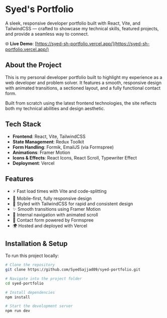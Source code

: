 #  Syed's Portfolio

A sleek, responsive developer portfolio built with React, Vite, and TailwindCSS — crafted to showcase my technical skills, featured projects, and provide a seamless way to connect.

🌐 **Live Demo**: [https://syed-sh-portfolio.vercel.app/](https://syed-sh-portfolio.vercel.app/)



##  About the Project

This is my personal developer portfolio built to highlight my experience as a web developer and problem solver. It features a smooth, responsive design with animated transitions, a sectioned layout, and a fully functional contact form.

Built from scratch using the latest frontend technologies, the site reflects both my technical abilities and design aesthetic.



##  Tech Stack

- **Frontend**: React, Vite, TailwindCSS
- **State Management**: Redux Toolkit
- **Form Handling**: Formik, EmailJS (via Formspree)
- **Animations**: Framer Motion
- **Icons & Effects**: React Icons, React Scroll, Typewriter Effect
- **Deployment**: Vercel



##  Features

- ⚡ Fast load times with Vite and code-splitting
- 📱 Mobile-first, fully responsive design
- 🎨 Styled with TailwindCSS for rapid and consistent design
- ✨ Smooth transitions using Framer Motion
- 🔗 Internal navigation with animated scroll
- 📨 Contact form powered by Formspree
- 🌍 Hosted and deployed with Vercel



##  Installation & Setup

To run this project locally:

```bash
# Clone the repository
git clone https://github.com/SyedSajjad09/syed-portfolio.git

# Navigate into the project folder
cd syed-portfolio

# Install dependencies
npm install

# Start the development server
npm run dev
